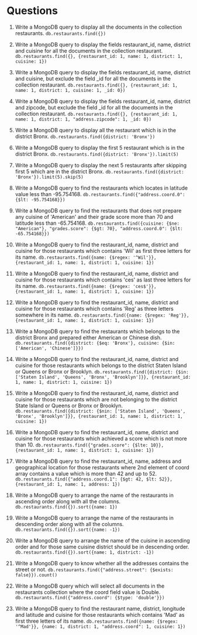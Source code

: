 # Questions

1. Write a MongoDB query to display all the documents in the collection restaurants.
`db.restaurants.find({})`

2. Write a MongoDB query to display the fields restaurant_id, name, district and cuisine for all the documents in the collection restaurant.
`db.restaurants.find({}, {restaurant_id: 1, name: 1, district: 1, cuisine: 1})`

3. Write a MongoDB query to display the fields restaurant_id, name, district and cuisine, but exclude the field _id for all the documents in the collection restaurant.
`db.restaurants.find({}, {restaurant_id: 1, name: 1, district: 1, cuisine: 1, _id: 0})`

4. Write a MongoDB query to display the fields restaurant_id, name, district and zipcode, but exclude the field _id for all the documents in the collection restaurant.
`db.restaurants.find({}, {restaurant_id: 1, name: 1, district: 1, "address.zipcode": 1, _id: 0})`

5. Write a MongoDB query to display all the restaurant which is in the district Bronx.
`db.restaurants.find({district: 'Bronx'})`

6. Write a MongoDB query to display the first 5 restaurant which is in the district Bronx.
`db.restaurants.find({district: 'Bronx'}).limit(5)`

7. Write a MongoDB query to display the next 5 restaurants after skipping first 5 which are in the district Bronx.
`db.restaurants.find({district: 'Bronx'}).limit(5).skip(5)`

8. Write a MongoDB query to find the restaurants which locates in latitude value less than -95.754168.
`db.restaurants.find({"address.coord.0": {$lt: -95.754168}})`

9. Write a MongoDB query to find the restaurants that does not prepare any cuisine of 'American' and their grade score more than 70 and latitude less than -65.754168.
`db.restaurants.find({cuisine: {$ne: "American"}, "grades.score": {$gt: 70}, "address.coord.0": {$lt: -65.754168}})`

10. Write a MongoDB query to find the restaurant_id, name, district and cuisine for those restaurants which contains 'Wil' as first three letters for its name.
`db.restaurants.find({name: {$regex: '^Wil'}}, {restaurant_id: 1, name: 1, district: 1, cuisine: 1})`

11. Write a MongoDB query to find the restaurant_id, name, district and cuisine for those restaurants which contains 'ces' as last three letters for its name.
`db.restaurants.find({name: {$regex: 'ces$'}}, {restaurant_id: 1, name: 1, district: 1, cuisine: 1})`

12. Write a MongoDB query to find the restaurant_id, name, district and cuisine for those restaurants which contains 'Reg' as three letters somewhere in its name.
`db.restaurants.find({name: {$regex: 'Reg'}}, {restaurant_id: 1, name: 1, district: 1, cuisine: 1})`

13. Write a MongoDB query to find the restaurants which belongs to the district Bronx and prepared either American or Chinese dish.
`db.restaurants.find({district: {$eq: 'Bronx'}, cuisine: {$in: ['American', 'Chinese']}})`

14. Write a MongoDB query to find the restaurant_id, name, district and cuisine for those restaurants which belongs to the district Staten Island or Queens or Bronx or Brooklyn.
`db.restaurants.find({district: {$in: ['Staten Island', 'Queens', 'Bronx', 'Brooklyn']}}, {restaurant_id: 1, name: 1, district: 1, cuisine: 1})`

15. Write a MongoDB query to find the restaurant_id, name, district and cuisine for those restaurants which are not belonging to the district State Island or Queens or Bronx or Brooklyn.
`db.restaurants.find({district: {$nin: ['Staten Island', 'Queens', 'Bronx', 'Brooklyn']}}, {restaurant_id: 1, name: 1, district: 1, cuisine: 1})`

16. Write a MongoDB query to find the restaurant_id, name, district and cuisine for those restaurants which achieved a score which is not more than 10.
`db.restaurants.find({"grades.score": {$lte: 10}}, {restaurant_id: 1, name: 1, district: 1, cuisine: 1})`

17. Write a MongoDB query to find the restaurant_id, name, address and geographical location for those restaurants where 2nd element of coord array contains a value which is more than 42 and up to 52.
`db.restaurants.find({"address.coord.1": {$gt: 42, $lt: 52}}, {restaurant_id: 1, name: 1, address: 1})`

18. Write a MongoDB query to arrange the name of the restaurants in ascending order along with all the columns.
`db.restaurants.find({}).sort({name: 1})`

19. Write a MongoDB query to arrange the name of the restaurants in descending order along with all the columns.
`db.restaurants.find({}).sort({name: -1})`

20. Write a MongoDB query to arrange the name of the cuisine in ascending order and for those same cuisine district should be in descending order.
`db.restaurants.find({}).sort({name: 1, district: -1})`

21. Write a MongoDB query to know whether all the addresses contains the street or not.
`db.restaurants.find({"address.street": {$exists: false}}).count()`

22. Write a MongoDB query which will select all documents in the restaurants collection where the coord field value is Double.
`db.restaurants.find({"address.coord": {$type: 'double'}})`

23. Write a MongoDB query to find the restaurant name, district, longitude and latitude and cuisine for those restaurants which contains 'Mad' as first three letters of its name.
`db.restaurants.find({name: {$regex: '^Mad'}}, {name: 1, district: 1, "address.coord": 1, cuisine: 1})`
